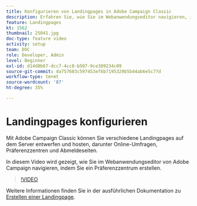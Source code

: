 ```yaml
---
title: Konfigurieren von Landingpages in Adobe Campaign Classic
description: Erfahren Sie, wie Sie im Webanwendungseditor navigieren, indem Sie ein Präferenzzentrum erstellen.
feature: Landingpages
kt: 1562
thumbnail: 25041.jpg
doc-type: feature video
activity: setup
team: DOC
role: Developer, Admin
level: Beginner
exl-id: d14d0b67-dcc7-4cc8-b507-9ce389234c09
source-git-commit: da757603c597453ef6b7195329b5b44ab6e5c77d
workflow-type: tm+mt
source-wordcount: '87'
ht-degree: 35%

---
```


# Landingpages konfigurieren

Mit Adobe Campaign Classic können Sie verschiedene Landingpages auf dem Server entwerfen und hosten, darunter Online-Umfragen, Präferenzzentren und Abmeldeseiten.

In diesem Video wird gezeigt, wie Sie im Webanwendungseditor von Adobe Campaign navigieren, indem Sie ein Präferenzzentrum erstellen.

>[!VIDEO](https://video.tv.adobe.com/v/25041?quality=12)

Weitere Informationen finden Sie in der ausführlichen Dokumentation zu [Erstellen einer Landingpage](https://experienceleague.adobe.com/docs/campaign-classic/using/designing-content/editing-html-content/creating-a-landing-page.html).
